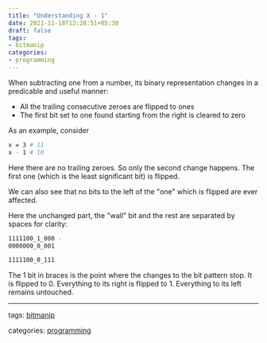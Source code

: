 ```yaml
---
title: "Understanding X - 1"
date: 2021-11-18T13:28:51+05:30
draft: false
tags:
- bitmanip
categories:
- programming
---
```


When subtracting one from a number, its binary representation changes in a predicable and useful manner:

* All the trailing consecutive zeroes are flipped to ones
* The first bit set to one found starting from the right is cleared to zero

As an example, consider

```bash
x = 3 # 11
x - 1 # 10
```

Here there are no trailing zeroes. So only the second change happens. The first one (which is the least significant bit) is flipped. 

We can also see that no bits to the left of the "one" which is flipped are ever affected.

Here the unchanged part, the "wall" bit and the rest are separated by spaces for clarity:

```bash
1111100_1_000 -
0000000_0_001

1111100_0_111
```

The 1 bit in braces is the point where the changes to the bit pattern stop. It is flipped to 0. Everything to its right is flipped to 1. Everything to its left remains untouched.

------
tags: [bitmanip](/tags/bitmanip)

categories: [programming](/categories/programming/)

